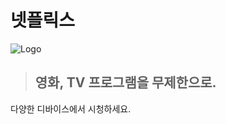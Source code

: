 # 넷플릭스
![Logo](https://github.com/user-attachments/assets/0d20a473-ebfd-4429-8e23-0656391bcb67)

> ## **영화, TV 프로그램을 무제한으로.**

다양한 디바이스에서 시청하세요.


